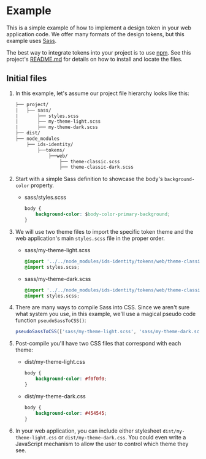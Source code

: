 # Example

This is a simple example of how to implement a design token in your web application code. We offer many formats of the design tokens, but this example uses [Sass](https://sass-lang.com/).

The best way to integrate tokens into your project is to use [npm](https://www.npmjs.com/get-npm). See this project's [README.md](https://github.com/infor-design/design-system#installing-ids-identity-in-your-project) for details on how to install and locate the files.

## Initial files

1. In this example, let's assume our project file hierarchy looks like this:

    ```txt
    ├── project/
    |   ├── sass/
    |       ├── styles.scss
    |       ├── my-theme-light.scss
    |       ├── my-theme-dark.scss
    ├── dist/
    ├── node_modules
        ├── ids-identity/
            ├──tokens/
                ├──web/
                    ├── theme-classic.scss
                    ├── theme-classic-dark.scss
    ```

1. Start with a simple Sass definition to showcase the body's `background-color` property.

    - sass/styles.scss

        ```css
        body {
            background-color: $body-color-primary-background;
        }
        ```

1. We will use two theme files to import the specific token theme and the web application's main `styles.scss` file in the proper order.

    - sass/my-theme-light.scss

        ```css
        @import '../../node_modules/ids-identity/tokens/web/theme-classic.scss'; // Use the classic original theme (lighter)
        @import styles.scss;
        ```

    - sass/my-theme-dark.scss

        ```css
        @import '../../node_modules/ids-identity/tokens/web/theme-classic-dark.scss'; // Use the classic dark theme
        @import styles.scss;
        ```

1. There are many ways to compile Sass into CSS. Since we aren't sure what system you use, in this example, we'll use a magical pseudo code function `pseudoSassToCSS()`:

    ```js
    pseudoSassToCSS(['sass/my-theme-light.scss', 'sass/my-theme-dark.scss']);
    ```

1. Post-compile you'll have two CSS files that correspond with each theme:

    - dist/my-theme-light.css

        ```css
        body {
            background-color: #f0f0f0;
        }
        ```

    - dist/my-theme-dark.css

        ```css
        body {
            background-color: #454545;
        }
        ```

1. In your web application, you can include either stylesheet `dist/my-theme-light.css` or `dist/my-theme-dark.css`. You could even write a JavaScript mechanism to allow the user to control which theme they see.
